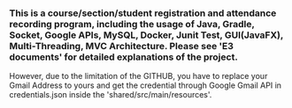 ### This is a course/section/student registration and attendance recording program, including the usage of Java, Gradle, Socket, Google APIs, MySQL, Docker, Junit Test, GUI(JavaFX), Multi-Threading, MVC Architecture. Please see 'E3 documents' for detailed explanations of the project. 

However, due to the limitation of the GITHUB, you have to replace your Gmail Address to yours and get the credential through Google Gmail API in credentials.json inside the 'shared/src/main/resources'. 